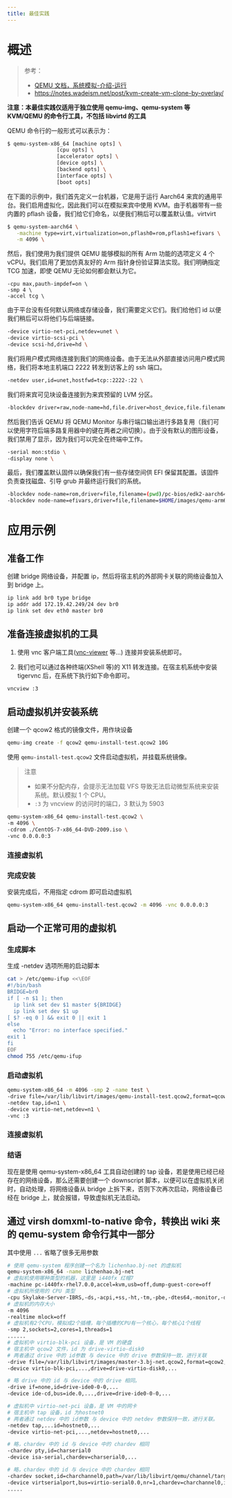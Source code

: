 ```yaml
---
title: 最佳实践
---
```


# 概述

> 参考：
> - [QEMU 文档，系统模拟-介绍-运行](https://www.qemu.org/docs/master/system/introduction.html#running)
> - <https://notes.wadeism.net/post/kvm-create-vm-clone-by-overlay/>

**注意：本最佳实践仅适用于独立使用 qemu-img、qemu-system 等 KVM/QEMU 的命令行工具，不包括 libvirtd 的工具**

QEMU 命令行的一般形式可以表示为：

```bash
$ qemu-system-x86_64 [machine opts] \
                [cpu opts] \
                [accelerator opts] \
                [device opts] \
                [backend opts] \
                [interface opts] \
                [boot opts]
```

在下面的示例中，我们首先定义一台机器，它是用于运行 Aarch64 来宾的通用平台。我们启用虚拟化，因此我们可以在模拟来宾中使用 KVM。由于机器带有一些内置的 pflash 设备，我们给它们命名，以便我们稍后可以覆盖默认值。virtvirt

```bash
$ qemu-system-aarch64 \
   -machine type=virt,virtualization=on,pflash0=rom,pflash1=efivars \
   -m 4096 \
```

然后，我们使用为我们提供 QEMU 能够模拟的所有 Arm 功能的选项定义 4 个 vCPU。我们启用了更加仿真友好的 Arm 指针身份验证算法实现。我们明确指定 TCG 加速，即使 QEMU 无论如何都会默认为它。

```baash
-cpu max,pauth-impdef=on \
-smp 4 \
-accel tcg \
```

由于平台没有任何默认网络或存储设备，我们需要定义它们。我们给他们 id 以便我们稍后可以将他们与后端链接。

```bash
-device virtio-net-pci,netdev=unet \
-device virtio-scsi-pci \
-device scsi-hd,drive=hd \
```

我们将用户模式网络连接到我们的网络设备。由于无法从外部直接访问用户模式网络，我们将本地主机端口 2222 转发到访客上的 ssh 端口。

```bash
-netdev user,id=unet,hostfwd=tcp::2222-:22 \
```

我们将来宾可见块设备连接到为来宾预留的 LVM 分区。

```bash
-blockdev driver=raw,node-name=hd,file.driver=host_device,file.filename=/dev/lvm-disk/debian-bullseye-arm64 \
```

然后我们告诉 QEMU 将 QEMU Monitor 与串行端口输出进行多路复用（我们可以使用字符后端多路复用器中的键在两者之间切换）。由于没有默认的图形设备，我们禁用了显示，因为我们可以完全在终端中工作。

```bash
-serial mon:stdio \
-display none \
```

最后，我们覆盖默认固件以确保我们有一些存储空间供 EFI 保留其配置。该固件负责查找磁盘、引导 grub 并最终运行我们的系统。

```bash
-blockdev node-name=rom,driver=file,filename=(pwd)/pc-bios/edk2-aarch64-code.fd,read-only=true \
-blockdev node-name=efivars,driver=file,filename=$HOME/images/qemu-arm64-efivars
```

# 应用示例

## 准备工作

创建 bridge 网络设备，并配置 ip，然后将宿主机的外部网卡关联的网络设备加入到 bridge 上。

```bash
ip link add br0 type bridge
ip addr add 172.19.42.249/24 dev br0
ip link set dev eth0 master br0
```

## 准备连接虚拟机的工具

1. 使用 vnc 客户端工具([vnc-viewer](https://www.realvnc.com/) 等...) 连接并安装系统即可。

2. 我们也可以通过各种终端(XShell 等)的 X11 转发连接。在宿主机系统中安装 tigervnc 后，在系统下执行如下命令即可。

```bash
vncview :3
```

## 启动虚拟机并安装系统

创建一个 qcow2 格式的镜像文件，用作块设备

```bash
qemu-img create -f qcow2 qemu-install-test.qcow2 10G
```

使用 `qemu-install-test.qcow2` 文件启动虚拟机，并挂载系统镜像。

> 注意
>
> - 如果不分配内存，会提示无法加载 VFS 导致无法启动微型系统来安装系统。默认模拟 1 个 CPU。
> - `:3` 为 vncview 的访问时的端口，3 默认为 5903

```bash
qemu-system-x86_64 qemu-install-test.qcow2 \
-m 4096 \
-cdrom ./CentOS-7-x86_64-DVD-2009.iso \
-vnc 0.0.0.0:3
```

### 连接虚拟机

### 完成安装

安装完成后，不用指定 cdrom 即可启动虚拟机

```bash
qemu-system-x86_64 qemu-install-test.qcow2 -m 4096 -vnc 0.0.0.0:3
```

## 启动一个正常可用的虚拟机

### 生成脚本

生成 -netdev 选项所用的启动脚本

```bash
cat > /etc/qemu-ifup <<\EOF
#!/bin/bash
BRIDGE=br0
if [ -n $1 ]; then
  ip link set dev $1 master ${BRIDGE}
  ip link set dev $1 up
[ $? -eq 0 ] && exit 0 || exit 1
else
  echo "Error: no interface specified."
exit 1
fi
EOF
chmod 755 /etc/qemu-ifup

```

### 启动虚拟机

```bash
qemu-system-x86_64 -m 4096 -smp 2 -name test \
-drive file=/var/lib/libvirt/images/qemu-install-test.qcow2,format=qcow2,if=virtio \
-netdev tap,id=n1 \
-device virtio-net,netdev=n1 \
-vnc :3
```

### 连接虚拟机


### 结语

现在是使用 qemu-system-x86_64 工具自动创建的 tap 设备，若是使用已经已经存在的网络设备，那么还需要创建一个 downscript 脚本，以便可以在虚拟机关闭时，自动处理，将网络设备从 bridge 上拆下来，否则下次再次启动，网络设备已经在 bridge 上，就会报错，导致虚拟机无法启动。

## 通过 virsh domxml-to-native 命令，转换出 wiki 来的 qemu-system 命令行其中一部分

其中使用 `...` 省略了很多无用参数

```bash
# 使用 qemu-system 程序创建一个名为 lichenhao.bj-net 的虚拟机
qemu-system-x86_64 -name lichenhao.bj-net
# 虚拟机使用哪种类型的机器，这里是 i440fx 红帽7
-machine pc-i440fx-rhel7.0.0,accel=kvm,usb=off,dump-guest-core=off
# 虚拟机所使用的 CPU 类型
-cpu Skylake-Server-IBRS,-ds,-acpi,+ss,-ht,-tm,-pbe,-dtes64,-monitor,-ds_cpl,-vmx,-smx,-est,-tm2,-xtpr,-pdcm,-dca,-osxsave,-tsc_adjust,+clflushopt,-intel-pt,+pku,-ospke,+avx512vnni,+md-clear,+stibp,+ssbd,+hypervisor,-arat
# 虚拟机的内存大小
-m 4096
-realtime mlock=off
# 虚拟机有2个CPU，模拟成2个插槽，每个插槽的CPU有一个核心，每个核心1个线程
-smp 2,sockets=2,cores=1,threads=1
......
# 虚拟机中 virtio-blk-pci 设备，是 VM 的硬盘
# 宿主机中 qcow2 文件，id 为 drive-virtio-disk0
# 两者通过 drive 中的 id参数 与 device 中的 drive 参数保持一致，进行关联
-drive file=/var/lib/libvirt/images/master-3.bj-net.qcow2,format=qcow2,...,id=drive-virtio-disk0,...
-device virtio-blk-pci,...,drive=drive-virtio-disk0,...

# 略 drive 中的 id 与 device 中的 drive 相同。
-drive if=none,id=drive-ide0-0-0,...
-device ide-cd,bus=ide.0,...,drive=drive-ide0-0-0,...

# 虚拟机中 virtio-net-pci 设备，是 VM 中的网卡
# 宿主机中 tap 设备，id 为hostnet0
# 两者通过 netdev 中的 id参数 与 device 中的 netdev 参数保持一致，进行关联。
-netdev tap,...id=hostnet0,...
-device virtio-net-pci,...,netdev=hostnet0,...

# 略，chardev 中的 id 与 device 中的 chardev 相同
-chardev pty,id=charserial0
-device isa-serial,chardev=charserial0,...

# 略，chardev 中的 id 与 device 中的 chardev 相同
-chardev socket,id=charchannel0,path=/var/lib/libvirt/qemu/channel/target/domain--1-lichenhao.bj-net/org.qemu.guest_agent.0,server,nowait
-device virtserialport,bus=virtio-serial0.0,nr=1,chardev=charchannel0,id=channel0,name=org.qemu.guest_agent.0
.....
```
